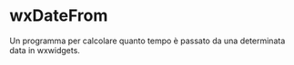 # wxDateFrom
Un programma per calcolare quanto tempo è passato da una determinata data in wxwidgets.
